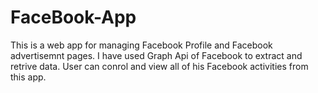# FaceBook-App

This is a web app for managing Facebook Profile and Facebook advertisemnt pages.
I have used Graph Api of Facebook to extract and retrive data.
User can conrol and view all of his Facebook activities from this app.
